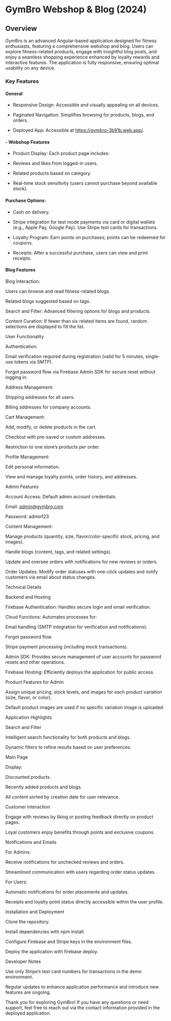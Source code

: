 # GymBro Webshop & Blog (2024)

## Overview

GymBro is an advanced Angular-based application designed for fitness enthusiasts, featuring a comprehensive webshop and blog. Users can explore fitness-related products, engage with insightful blog posts, and enjoy a seamless shopping experience enhanced by loyalty rewards and interactive features. The application is fully responsive, ensuring optimal usability on any device.

### Key Features

#### General

- Responsive Design: Accessible and visually appealing on all devices.

- Paginated Navigation: Simplifies browsing for products, blogs, and orders.

- Deployed App: Accessible at https://gymbro-3b91b.web.app/.

#### - Webshop Features

- Product Display: Each product page includes:

- Reviews and likes from logged-in users.

- Related products based on category.

- Real-time stock sensitivity (users cannot purchase beyond available stock).

#### Purchase Options:

- Cash on delivery.

- Stripe integration for test mode payments via card or digital wallets (e.g., Apple Pay, Google Pay). Use Stripe test cards for transactions.

- Loyalty Program: Earn points on purchases; points can be redeemed for coupons.

- Receipts: After a successful purchase, users can view and print receipts.

#### Blog Features

Blog Interaction:

Users can browse and read fitness-related blogs.

Related blogs suggested based on tags.

Search and Filter: Advanced filtering options for blogs and products.

Content Curation: If fewer than six related items are found, random selections are displayed to fill the list.

User Functionality

Authentication:

Email verification required during registration (valid for 5 minutes, single-use tokens via SMTP).

Forgot password flow via Firebase Admin SDK for secure reset without logging in.

Address Management:

Shipping addresses for all users.

Billing addresses for company accounts.

Cart Management:

Add, modify, or delete products in the cart.

Checkout with pre-saved or custom addresses.

Restriction to one store’s products per order.

Profile Management:

Edit personal information.

View and manage loyalty points, order history, and addresses.

Admin Features

Account Access: Default admin account credentials:

Email: admin@gymbro.com

Password: admin123

Content Management:

Manage products (quantity, size, flavor/color-specific stock, pricing, and images).

Handle blogs (content, tags, and related settings).

Update and oversee orders with notifications for new reviews or orders.

Order Updates: Modify order statuses with one-click updates and notify customers via email about status changes.

Technical Details

Backend and Hosting

Firebase Authentication: Handles secure login and email verification.

Cloud Functions: Automates processes for:

Email handling (SMTP integration for verification and notifications).

Forgot password flow.

Stripe payment processing (including mock transactions).

Admin SDK: Provides secure management of user accounts for password resets and other operations.

Firebase Hosting: Efficiently deploys the application for public access.

Product Features for Admin

Assign unique pricing, stock levels, and images for each product variation (size, flavor, or color).

Default product images are used if no specific variation image is uploaded.

Application Highlights

Search and Filter

Intelligent search functionality for both products and blogs.

Dynamic filters to refine results based on user preferences.

Main Page

Display:

Discounted products.

Recently added products and blogs.

All content sorted by creation date for user relevance.

Customer Interaction

Engage with reviews by liking or posting feedback directly on product pages.

Loyal customers enjoy benefits through points and exclusive coupons.

Notifications and Emails

For Admins:

Receive notifications for unchecked reviews and orders.

Streamlined communication with users regarding order status updates.

For Users:

Automatic notifications for order placements and updates.

Receipts and loyalty point status directly accessible within the user profile.

Installation and Deployment

Clone the repository.

Install dependencies with npm install.

Configure Firebase and Stripe keys in the environment files.

Deploy the application with firebase deploy.

Developer Notes

Use only Stripe’s test card numbers for transactions in the demo environment.

Regular updates to enhance application performance and introduce new features are ongoing.

Thank you for exploring GymBro! If you have any questions or need support, feel free to reach out via the contact information provided in the deployed application.
